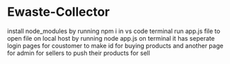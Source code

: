 # Ewaste-Collector
install node_modules by running npm i in vs code terminal 
run app.js file to open file on local host by running node app.js on terminal
it has seperate login pages for coustomer to make id for buying products and another page for admin for sellers to push their products for sell
